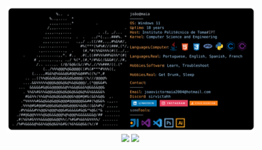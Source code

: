 <a href="https://github.com/sirvictahh/sirvictahh">
  <picture>
    <source media="(prefers-color-scheme: dark)" srcset="https://raw.githubusercontent.com/sirvictahh/sirvictahh/main/maia.svg">
    <img alt="João Víctor Maia's GitHub Profile README" src="https://raw.githubusercontent.com/sirvictahh/sirvictahh/main/maia.svg">
  </picture>
</a>

<div align="center" >
<img class="img" witdth=200px height=196px src="https://github-readme-stats.vercel.app/api?username=sirvictahh&show_icons=true&theme=vision-friendly-dark" />
<img class="img" witdth=200px height=196px src="https://github-readme-stats.vercel.app/api/top-langs/?username=sirvictahh&theme=vision-friendly-dark&layout=compact" />
  
</div>
